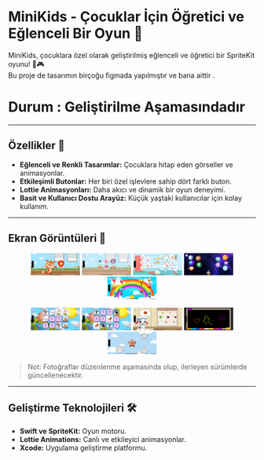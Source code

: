 # MiniKids - Çocuklar İçin Öğretici ve Eğlenceli Bir Oyun 🚀

MiniKids, çocuklara özel olarak geliştirilmiş eğlenceli ve öğretici bir SpriteKit oyunu! 👶🎮  
Bu proje de tasarımın birçoğu figmada yapılmıştır ve bana aittir .
# Durum : Geliştirilme Aşamasındadır
---

## Özellikler 🌟
- **Eğlenceli ve Renkli Tasarımlar:** Çocuklara hitap eden görseller ve animasyonlar.
- **Etkileşimli Butonlar:** Her biri özel işlevlere sahip dört farklı buton.
- **Lottie Animasyonları:** Daha akıcı ve dinamik bir oyun deneyimi.
- **Basit ve Kullanıcı Dostu Arayüz:** Küçük yaştaki kullanıcılar için kolay kullanım.

---

## Ekran Görüntüleri 📸
<p align="center">
  <img src="./images/minikids.png" alt="Image 1" width="100" />
  <img src="./images/minikids1.png" alt="Image 2" width="100" />
  <img src="./images/minikids2.png" alt="Image 3" width="100" />
  <img src="./images/minikids3.png" alt="Image 4" width="100" />
  <img src="./images/minikids4.png" alt="Image 5" width="100" />
</p>

<p align="center">
  <img src="./images/minikids5.png" alt="Image 6" width="100" />
  <img src="./images/minikids6.png" alt="Image 7" width="100" />
  <img src="./images/minikids7.png" alt="Image 8" width="100" />
  <img src="./images/minikids8.png" alt="Image 9" width="100" />
   <img src="./images/minikids9.png" alt="Image 10" width="100" />
</p>

> Not: Fotoğraflar düzenlenme aşamasında olup, ilerleyen sürümlerde güncellenecektir.

---

## Geliştirme Teknolojileri 🛠️
- **Swift ve SpriteKit:** Oyun motoru.
- **Lottie Animations:** Canlı ve etkileyici animasyonlar.
- **Xcode:** Uygulama geliştirme platformu.
